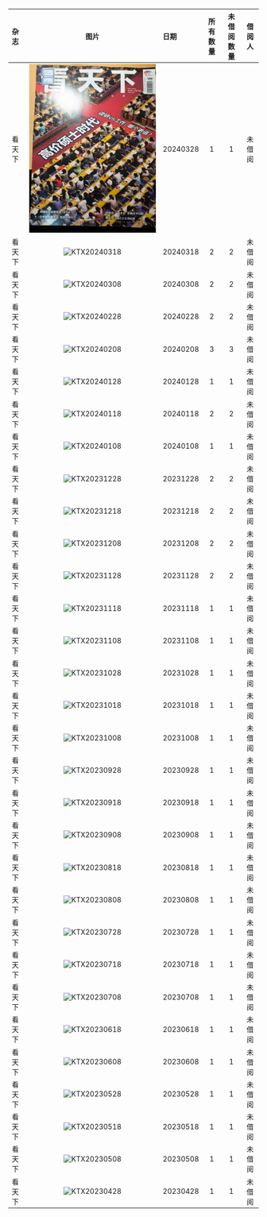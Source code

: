 | 杂志 | 图片 | 日期 | 所有数量 | 未借阅数量 | 借阅人 |
| :--- | :---: | :--- | :---: | :---: | :---: |
| 看天下 | ![KTX20240328](image/KTX20240328.jpg) | 20240328 | 1 | 1 | 未借阅 |
| 看天下 | ![KTX20240318](image/KTX20240318.jpg) | 20240318 | 2 | 2 | 未借阅 |
| 看天下 | ![KTX20240308](image/KTX20240308.jpg) | 20240308 | 2 | 2 | 未借阅 |
| 看天下 | ![KTX20240228](image/KTX20240228.jpg) | 20240228 | 2 | 2 | 未借阅 |
| 看天下 | ![KTX20240208](image/KTX20240208.jpg) | 20240208 | 3 | 3 | 未借阅 |
| 看天下 | ![KTX20240128](image/KTX20240128.jpg) | 20240128 | 1 | 1 | 未借阅 |
| 看天下 | ![KTX20240118](image/KTX20240118.jpg) | 20240118 | 2 | 2 | 未借阅 |
| 看天下 | ![KTX20240108](image/KTX20240108.jpg) | 20240108 | 1 | 1 | 未借阅 |
| 看天下 | ![KTX20231228](image/KTX20231228.jpg) | 20231228 | 2 | 2 | 未借阅 |
| 看天下 | ![KTX20231218](image/KTX20231218.jpg) | 20231218 | 2 | 2 | 未借阅 |
| 看天下 | ![KTX20231208](image/KTX20231208.jpg) | 20231208 | 2 | 2 | 未借阅 |
| 看天下 | ![KTX20231128](image/KTX20231128.jpg) | 20231128 | 2 | 2 | 未借阅 |
| 看天下 | ![KTX20231118](image/KTX20231118.jpg) | 20231118 | 1 | 1 | 未借阅 |
| 看天下 | ![KTX20231108](image/KTX20231108.jpg) | 20231108 | 1 | 1 | 未借阅 |
| 看天下 | ![KTX20231028](image/KTX20231028.jpg) | 20231028 | 1 | 1 | 未借阅 |
| 看天下 | ![KTX20231018](image/KTX20231018.jpg) | 20231018 | 1 | 1 | 未借阅 |
| 看天下 | ![KTX20231008](image/KTX20231008.jpg) | 20231008 | 1 | 1 | 未借阅 |
| 看天下 | ![KTX20230928](image/KTX20230928.jpg) | 20230928 | 1 | 1 | 未借阅 |
| 看天下 | ![KTX20230918](image/KTX20230918.jpg) | 20230918 | 1 | 1 | 未借阅 |
| 看天下 | ![KTX20230908](image/KTX20230908.jpg) | 20230908 | 1 | 1 | 未借阅 |
| 看天下 | ![KTX20230818](image/KTX20230818.jpg) | 20230818 | 1 | 1 | 未借阅 |
| 看天下 | ![KTX20230808](image/KTX20230808.jpg) | 20230808 | 1 | 1 | 未借阅 |
| 看天下 | ![KTX20230728](image/KTX20230728.jpg) | 20230728 | 1 | 1 | 未借阅 |
| 看天下 | ![KTX20230718](image/KTX20230718.jpg) | 20230718 | 1 | 1 | 未借阅 |
| 看天下 | ![KTX20230708](image/KTX20230708.jpg) | 20230708 | 1 | 1 | 未借阅 |
| 看天下 | ![KTX20230618](image/KTX20230618.jpg) | 20230618 | 1 | 1 | 未借阅 |
| 看天下 | ![KTX20230608](image/KTX20230608.jpg) | 20230608 | 1 | 1 | 未借阅 |
| 看天下 | ![KTX20230528](image/KTX20230528.jpg) | 20230528 | 1 | 1 | 未借阅 |
| 看天下 | ![KTX20230518](image/KTX20230518.jpg) | 20230518 | 1 | 1 | 未借阅 |
| 看天下 | ![KTX20230508](image/KTX20230508.jpg) | 20230508 | 1 | 1 | 未借阅 |
| 看天下 | ![KTX20230428](image/KTX20230428.jpg) | 20230428 | 1 | 1 | 未借阅 |
